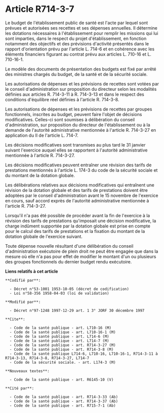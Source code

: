 # Article R714-3-7

Le budget de l'établissement public de santé est l'acte par lequel sont prévues et autorisées ses recettes et ses dépenses
annuelles. Il détermine les dotations nécessaires à l'établissement pour remplir les missions qui lui sont imparties, dans le
respect du projet d'établissement, en fonction notamment des objectifs et des prévisions d'activité présentés dans le rapport
d'orientation prévu par l'article L. 714-6 et en cohérence avec les éléments financiers figurant au contrat prévu aux
articles L. 710-16 et L. 710-16-1.

Le modèle des documents de présentation des budgets est fixé par arrêté des ministres chargés du budget, de la santé et de la
sécurité sociale.

Les autorisations de dépenses et les prévisions de recettes sont votées par le conseil d'administration sur proposition du
directeur selon les modalités définies aux articles R. 714-3-11 à R. 714-3-13 et dans le respect des conditions d'équilibre
réel définies à l'article R. 714-3-8.

Les autorisations de dépenses et les prévisions de recettes par groupes fonctionnels, inscrites au budget, peuvent faire
l'objet de décisions modificatives. Celles-ci sont soumises à délibération du conseil d'administration, sur proposition du
directeur de l'établissement ou à la demande de l'autorité administrative mentionnée à l'article R. 714-3-27 en application
du II de l'article L. 714-7.

Les décisions modificatives sont transmises au plus tard le 31 janvier suivant l'exercice auquel elles se rapportent à
l'autorité administrative mentionnée à l'article R. 714-3-27.

Les décisions modificatives peuvent entraîner une révision des tarifs de prestations mentionnés à l'article L. 174-3 du code
de la sécurité sociale et du montant de la dotation globale.

Les délibérations relatives aux décisions modificatives qui entraînent une révision de la dotation globale et des tarifs de
prestations doivent être adoptées par le conseil d'administration avant le 15 novembre de l'exercice en cours, sauf accord
exprès de l'autorité administrative mentionnée à l'article R. 714-3-27.

Lorsqu'il n'a pas été possible de procéder avant la fin de l'exercice à la révision des tarifs de prestations qu'imposait une
décision modificative, la charge indûment supportée par la dotation globale est prise en compte pour le calcul des tarifs de
prestations et la fixation du montant de la dotation globale de l'exercice suivant.

Toute dépense nouvelle résultant d'une délibération du conseil d'administration exécutoire de plein droit ne peut être
engagée que dans la mesure où elle n'a pas pour effet de modifier le montant d'un ou plusieurs des groupes fonctionnels du
dernier budget rendu exécutoire.

**Liens relatifs à cet article**

	**Codifié par**:

	  - Décret n°53-1001 1953-10-05 (décret de codification)
	  - Loi n°58-356 1958-04-03 (loi de validation)

	**Modifié par**:

	  - Décret n°97-1248 1997-12-29 art. 1 3° JORF 30 décembre 1997

	**Cite**:

	  - Code de la santé publique - art. L710-16 (M)
	  - Code de la santé publique - art. L710-16-1 (M)
	  - Code de la santé publique - art. L714-6 (M)
	  - Code de la santé publique - art. L714-7 (M)
	  - Code de la santé publique - art. R714-3-27 (M)
	  - Code de la santé publique - art. R714-3-8 (M)
	  - Code de la santé publique L714-6, L710-16, L710-16-1, R714-3-11 à R714-3-13, R714-3-8, R714-3-27, L714-7
	  - Code de la sécurité sociale. - art. L174-3 (M)

	**Nouveaux textes**:

	  - Code de la santé publique - art. R6145-10 (V)

	**Cité par**:

	  - Code de la santé publique - art. R714-3-33 (Ab)
	  - Code de la santé publique - art. R714-3-37 (Ab)
	  - Code de la santé publique - art. R715-7-1 (Ab)

